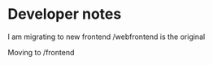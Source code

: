 # Developer notes

I am migrating to new frontend
/webfrontend is the original

Moving to
/frontend
